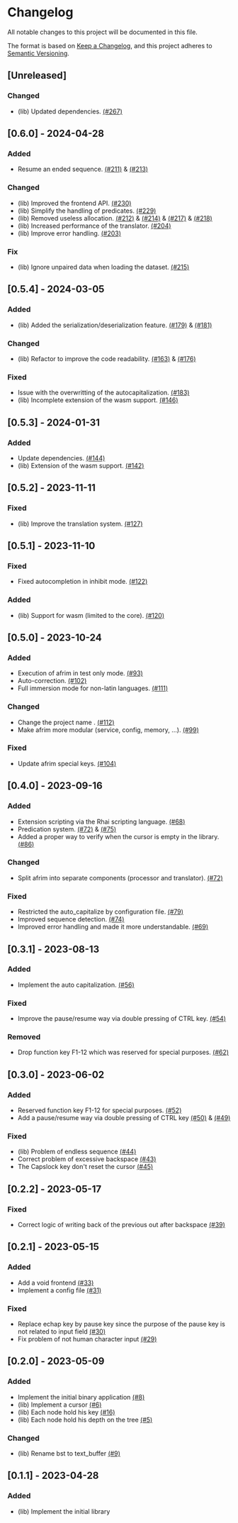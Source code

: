 # Changelog

All notable changes to this project will be documented in this file.

The format is based on [Keep a Changelog](https://keepachangelog.com/en/1.1.0),
and this project adheres to [Semantic Versioning](https://semver.org/spec/v2.0.0.html).

## [Unreleased]

### Changed

- (lib) Updated dependencies. [(#267)](https://github.com/fodydev/afrim/pull/267)

## [0.6.0] - 2024-04-28

### Added

- Resume an ended sequence. [(#211)](https://github.com/fodydev/afrim/pull/211) & [(#213)](https://github.com/fodydev/afrim/pull/213)

### Changed

- (lib) Improved the frontend API. [(#230)](https://github.com/fodydev/afrim/pull/230)
- (lib) Simplify the handling of predicates. [(#229)](https://github.com/fodydev/afrim/pull/229)
- (lib) Removed useless allocation. [(#212)](https://github.com/fodydev/afrim/pull/212) & [(#214)](https://github.com/fodydev/afrim/pull/214) & [(#217)](https://github.com/fodydev/afrim/pull/217) & [(#218)](https://github.com/fodydev/afrim/pull/218)
- (lib) Increased performance of the translator. [(#204)](https://github.com/fodydev/afrim/pull/204)
- (lib) Improve error handling. [(#203)](https://github.com/fodydev/afrim/pull/203)

### Fix
- (lib) Ignore unpaired data when loading the dataset. [(#215)](https://github.com/fodydev/afrim/pull/215)

## [0.5.4] - 2024-03-05

### Added

- (lib) Added the serialization/deserialization feature. [(#179)](https://github.com/fodydev/afrim/pull/179) & [(#181)](https://github.com/fodydev/afrim/pull/181)

### Changed

- (lib) Refactor to improve the code readability. [(#163)](https://github.com/fodydev/afrim/pull/163) & [(#176)](https://github.com/fodydev/afrim/pull/176)

### Fixed

- Issue with the overwritting of the autocapitalization. [(#183)](https://github.com/fodydev/afrim/pull/#183)
- (lib) Incomplete extension of the wasm support. [(#146)](https://github.com/fodydev/afrim/pull/146)

## [0.5.3] - 2024-01-31

### Added

- Update dependencies. [(#144)](https://github.com/fodydev/afrim/pull/144)
- (lib) Extension of the wasm support. [(#142)](https://github.com/fodydev/afrim/pull/142)

## [0.5.2] - 2023-11-11

### Fixed

- (lib) Improve the translation system. [(#127)](https://github.com/fodydev/afrim/pull/127)

## [0.5.1] - 2023-11-10

### Fixed

- Fixed autocompletion in inhibit mode. [(#122)](https://github.com/fodydev/afrim/pull/122)

### Added

- (lib) Support for wasm (limited to the core). [(#120)](https://github.com/fodydev/afrim/pull/120)

## [0.5.0] - 2023-10-24

### Added

- Execution of afrim in test only mode. [(#93)](https://github.com/fodydev/afrim/pull/93)
- Auto-correction. [(#102)](https://github.com/fodydev/afrim/pull/102)
- Full immersion mode for non-latin languages. [(#111)](https://github.com/fodydev/afrim/pull/111)

### Changed

- Change the project name . [(#112)](https://github.com/fodydev/afrim/pull/112)
- Make afrim more modular (service, config, memory, ...). [(#99)](https://github.com/fodydev/afrim/pull/99)

### Fixed

- Update afrim special keys. [(#104)](https://github.com/fodydev/afrim/pull/104)

## [0.4.0] - 2023-09-16

### Added

- Extension scripting via the Rhai scripting language. [(#68)](https://github.com/fodydev/afrim/pull/68)
- Predication system. [(#72)](https://github.com/fodydev/afrim/pull/72) & [(#75)](https://github.com/fodydev/afrim/pull/75)
- Added a proper way to verify when the cursor is empty in the library. [(#86)](https://github.com/fodydev/afrim/pull/86)

### Changed

- Split afrim into separate components (processor and translator). [(#72)](https://github.com/fodydev/afrim/pull/72)

### Fixed

- Restricted the auto_capitalize by configuration file. [(#79)](https://github.com/fodydev/afrim/pull/79)
- Improved sequence detection. [(#74)](https://github.com/fodydev/afrim/pull/74)
- Improved error handling and made it more understandable. [(#69)](https://github.com/fodydev/afrim/pull/69)

## [0.3.1] - 2023-08-13

### Added

- Implement the auto capitalization. [(#56)](https://github.com/fodydev/afrim/pull/56)

### Fixed

- Improve the pause/resume way via double pressing of CTRL key. [(#54)](https://github.com/fodydev/afrim/pull/54)

### Removed

- Drop function key F1-12 which was reserved for special purposes. [(#62)](https://github.com/fodydev/afrim/pull/62)

## [0.3.0] - 2023-06-02

### Added

- Reserved function key F1-12 for special purposes. [(#52)](https://github.com/fodydev/afrim/pull/52)
- Add a pause/resume way via double pressing of CTRL key [(#50)](https://github.com/fodydev/afrim/pull/50) & [(#49)](https://github.com/fodydev/afrim/pull/49)

### Fixed

- (lib) Problem of endless sequence [(#44)](https://github.com/fodydev/afrim/pull/44)
- Correct problem of excessive backspace [(#43)](https://github.com/fodydev/afrim/pull/43)
- The Capslock key don't reset the cursor [(#45)](https://github.com/fodydev/afrim/pull/45)

## [0.2.2] - 2023-05-17

### Fixed

- Correct logic of writing back of the previous out after backspace [(#39)](https://github.com/fodydev/afrim/pull/39)

## [0.2.1] - 2023-05-15

### Added

- Add a void frontend [(#33)](https://github.com/fodydev/afrim/pull/33)
- Implement a config file [(#31)](https://github.com/fodydev/afrim/pull/31)

### Fixed

- Replace echap key by pause key since the purpose of the pause key is not related to input field [(#30)](https://github.com/fodydev/afrim/pull/30)
- Fix problem of not human character input [(#29)](https://github.com/fodydev/afrim/pull/29)

## [0.2.0] - 2023-05-09

### Added

- Implement the initial binary application [(#8)](https://github.com/fodydev/afrim/pull/8)
- (lib) Implement a cursor [(#6)](https://github.com/fodydev/afrim/pull/6)
- (lib) Each node hold his key [(#16)](https://github.com/fodydev/afrim/pull/16)
- (lib) Each node hold his depth on the tree [(#5)](https://github.com/fodydev/afrim/pull/5)

### Changed

- (lib) Rename bst to text_buffer [(#9)](https://github.com/fodydev/afrim/pull/9)

## [0.1.1] - 2023-04-28

### Added

- (lib) Implement the initial library
